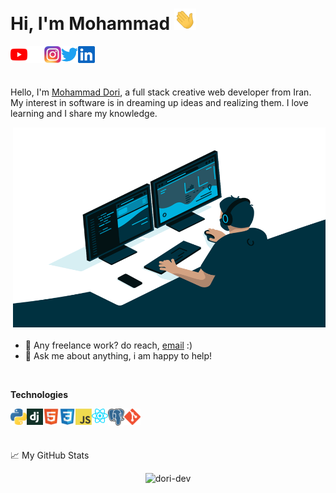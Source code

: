 # Hi, I'm Mohammad <img src="img/hand.gif" width="35px">

<a href="https://www.youtube.com">
  <img align="left" alt="Dori Learn Youtube" width="27px" src="img/youtube.svg" />
</a>
<a href="https://www.github.com">
  <img align="left" alt="Dori Dev Github" width="27px" src="img/github.png" />
</a>
<a href="https://www.instagram.com">
  <img align="left" alt="Mohammad Instagram" width="27px" src="img/instagram.png" />
</a>
<a href="https://twitter.com">
  <img align="left" alt="Mohammad Twitter" width="27px" src="img/twitter.svg" />
</a>
<a href="https://www.linkedin.com">
  <img align="left" alt="Mohammad Linkedin" width="27px" src="img/linkedin.svg" />
</a>

<br />
<br />
<br />

Hello, I'm [Mohammad Dori](https://github.com/dori-dev), a full stack creative web developer from Iran. My interest in software is in dreaming up ideas and realizing them. I love learning and I share my knowledge.

  <img align="right" alt="GIF" src="img/code.gif" width="500" height="320" style="margin-bottom: 20px" />

- 💼 Any freelance work? do reach, [email](mailto:mr.dori.dev@gmail.com) :)
- 💬 Ask me about anything, i am happy to help!

<br />

**Technologies**

<img align="left" alt="Python" width="26px" src="img/python.png" />

<img align="left" alt="Django" width="26px" src="img/django.png" />

<img align="left" alt="HTML5" width="26px" src="img/html.svg" />

<img align="left" alt="CSS3" width="26px" src="img/css.svg" />

<img align="left" alt="JavaScript" width="26px" src="img/javascript.png" />

<img align="left" alt="React" width="26px" src="img/react.png" />

<img align="left" alt="PostgreSQL" width="26px" src="img/postgresql.png" />

<img align="left" alt="Git" width="26px" src="img/git.png" />

<br />
<br />
<br />

📈 My GitHub Stats

<p align="center"> <img src="https://github-readme-stats.vercel.app/api?username=dori-dev&show_icons=true&theme=gotham" alt="dori-dev" />
